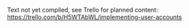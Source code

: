 Text not yet compiled, see Trello for planned content: https://trello.com/b/H5WTAbWL/implementing-user-accounts
